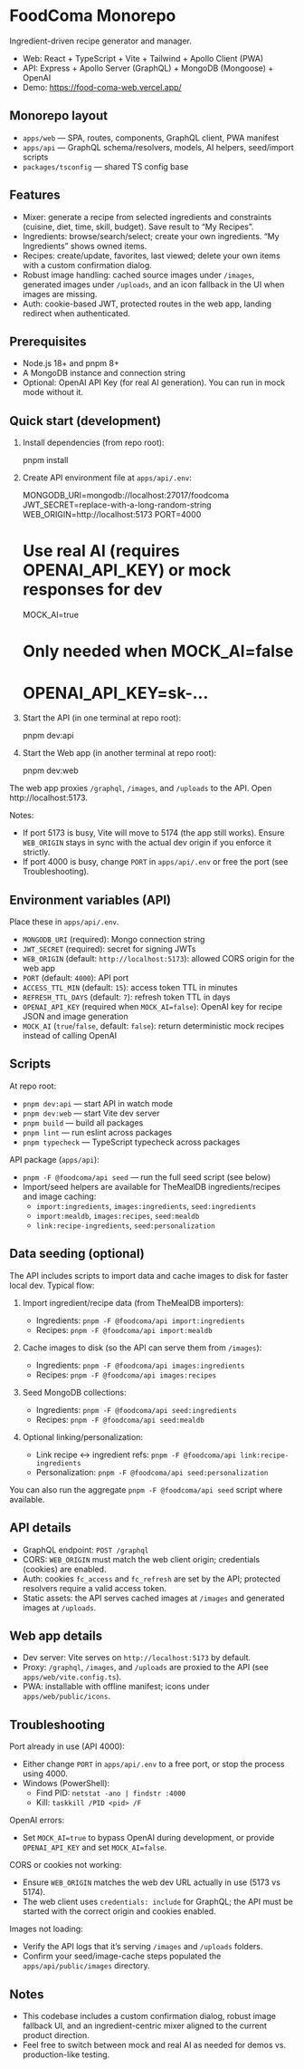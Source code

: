 # FoodComa Monorepo
Ingredient-driven recipe generator and manager.

- Web: React + TypeScript + Vite + Tailwind + Apollo Client (PWA)
- API: Express + Apollo Server (GraphQL) + MongoDB (Mongoose) + OpenAI
- Demo: https://food-coma-web.vercel.app/

## Monorepo layout
- `apps/web` — SPA, routes, components, GraphQL client, PWA manifest
- `apps/api` — GraphQL schema/resolvers, models, AI helpers, seed/import scripts
- `packages/tsconfig` — shared TS config base

## Features
- Mixer: generate a recipe from selected ingredients and constraints (cuisine, diet, time, skill, budget). Save result to “My Recipes”.
- Ingredients: browse/search/select; create your own ingredients. “My Ingredients” shows owned items.
- Recipes: create/update, favorites, last viewed; delete your own items with a custom confirmation dialog.
- Robust image handling: cached source images under `/images`, generated images under `/uploads`, and an icon fallback in the UI when images are missing.
- Auth: cookie-based JWT, protected routes in the web app, landing redirect when authenticated.

## Prerequisites
- Node.js 18+ and pnpm 8+
- A MongoDB instance and connection string
- Optional: OpenAI API Key (for real AI generation). You can run in mock mode without it.

## Quick start (development)
1) Install dependencies (from repo root):

	pnpm install

2) Create API environment file at `apps/api/.env`:

	MONGODB_URI=mongodb://localhost:27017/foodcoma
	JWT_SECRET=replace-with-a-long-random-string
	WEB_ORIGIN=http://localhost:5173
	PORT=4000
	# Use real AI (requires OPENAI_API_KEY) or mock responses for dev
	MOCK_AI=true
	# Only needed when MOCK_AI=false
	# OPENAI_API_KEY=sk-...

3) Start the API (in one terminal at repo root):

	pnpm dev:api

4) Start the Web app (in another terminal at repo root):

	pnpm dev:web

The web app proxies `/graphql`, `/images`, and `/uploads` to the API. Open http://localhost:5173.

Notes:
- If port 5173 is busy, Vite will move to 5174 (the app still works). Ensure `WEB_ORIGIN` stays in sync with the actual dev origin if you enforce it strictly.
- If port 4000 is busy, change `PORT` in `apps/api/.env` or free the port (see Troubleshooting).

## Environment variables (API)
Place these in `apps/api/.env`.

- `MONGODB_URI` (required): Mongo connection string
- `JWT_SECRET` (required): secret for signing JWTs
- `WEB_ORIGIN` (default: `http://localhost:5173`): allowed CORS origin for the web app
- `PORT` (default: `4000`): API port
- `ACCESS_TTL_MIN` (default: `15`): access token TTL in minutes
- `REFRESH_TTL_DAYS` (default: `7`): refresh token TTL in days
- `OPENAI_API_KEY` (required when `MOCK_AI=false`): OpenAI key for recipe JSON and image generation
- `MOCK_AI` (`true`/`false`, default: `false`): return deterministic mock recipes instead of calling OpenAI

## Scripts
At repo root:
- `pnpm dev:api` — start API in watch mode
- `pnpm dev:web` — start Vite dev server
- `pnpm build` — build all packages
- `pnpm lint` — run eslint across packages
- `pnpm typecheck` — TypeScript typecheck across packages

API package (`apps/api`):
- `pnpm -F @foodcoma/api seed` — run the full seed script (see below)
- Import/seed helpers are available for TheMealDB ingredients/recipes and image caching:
  - `import:ingredients`, `images:ingredients`, `seed:ingredients`
  - `import:mealdb`, `images:recipes`, `seed:mealdb`
  - `link:recipe-ingredients`, `seed:personalization`

## Data seeding (optional)
The API includes scripts to import data and cache images to disk for faster local dev. Typical flow:

1) Import ingredient/recipe data (from TheMealDB importers):
	- Ingredients: `pnpm -F @foodcoma/api import:ingredients`
	- Recipes: `pnpm -F @foodcoma/api import:mealdb`

2) Cache images to disk (so the API can serve them from `/images`):
	- Ingredients: `pnpm -F @foodcoma/api images:ingredients`
	- Recipes: `pnpm -F @foodcoma/api images:recipes`

3) Seed MongoDB collections:
	- Ingredients: `pnpm -F @foodcoma/api seed:ingredients`
	- Recipes: `pnpm -F @foodcoma/api seed:mealdb`

4) Optional linking/personalization:
	- Link recipe ↔ ingredient refs: `pnpm -F @foodcoma/api link:recipe-ingredients`
	- Personalization: `pnpm -F @foodcoma/api seed:personalization`

You can also run the aggregate `pnpm -F @foodcoma/api seed` script where available.

## API details
- GraphQL endpoint: `POST /graphql`
- CORS: `WEB_ORIGIN` must match the web client origin; credentials (cookies) are enabled.
- Auth: cookies `fc_access` and `fc_refresh` are set by the API; protected resolvers require a valid access token.
- Static assets: the API serves cached images at `/images` and generated images at `/uploads`.

## Web app details
- Dev server: Vite serves on `http://localhost:5173` by default.
- Proxy: `/graphql`, `/images`, and `/uploads` are proxied to the API (see `apps/web/vite.config.ts`).
- PWA: installable with offline manifest; icons under `apps/web/public/icons`.

## Troubleshooting
Port already in use (API 4000):
- Either change `PORT` in `apps/api/.env` to a free port, or stop the process using 4000.
- Windows (PowerShell):
  - Find PID: `netstat -ano | findstr :4000`
  - Kill: `taskkill /PID <pid> /F`

OpenAI errors:
- Set `MOCK_AI=true` to bypass OpenAI during development, or provide `OPENAI_API_KEY` and set `MOCK_AI=false`.

CORS or cookies not working:
- Ensure `WEB_ORIGIN` matches the web dev URL actually in use (5173 vs 5174).
- The web client uses `credentials: include` for GraphQL; the API must be started with the correct origin and cookies enabled.

Images not loading:
- Verify the API logs that it’s serving `/images` and `/uploads` folders.
- Confirm your seed/image-cache steps populated the `apps/api/public/images` directory.

## Notes
- This codebase includes a custom confirmation dialog, robust image fallback UI, and an ingredient-centric mixer aligned to the current product direction.
- Feel free to switch between mock and real AI as needed for demos vs. production-like testing.
